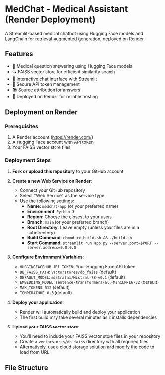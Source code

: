 # MedChat - Medical Assistant (Render Deployment)

A Streamlit-based medical chatbot using Hugging Face models and LangChain for retrieval-augmented generation, deployed on Render.

## Features

- 🤖 Medical question answering using Hugging Face models
- 🔍 FAISS vector store for efficient similarity search
- 💬 Interactive chat interface with Streamlit
- 🔐 Secure API token management
- 📚 Source attribution for answers
- 🚀 Deployed on Render for reliable hosting

## Deployment on Render

### Prerequisites

1. A Render account (https://render.com/)
2. A Hugging Face account with API token
3. Your FAISS vector store files

### Deployment Steps

1. **Fork or upload this repository** to your GitHub account

2. **Create a new Web Service on Render**:
   - Connect your GitHub repository
   - Select "Web Service" as the service type
   - Use the following settings:
     - **Name**: `medchat-app` (or your preferred name)
     - **Environment**: `Python 3`
     - **Region**: Choose the closest to your users
     - **Branch**: `main` (or your preferred branch)
     - **Root Directory**: Leave empty (unless your files are in a subdirectory)
     - **Build Command**: `chmod +x build.sh && ./build.sh`
     - **Start Command**: `streamlit run app.py --server.port=$PORT --server.address=0.0.0.0`

3. **Configure Environment Variables**:
   - `HUGGINGFACEHUB_API_TOKEN`: Your Hugging Face API token
   - `DB_FAISS_PATH`: `vectorstores/db_faiss` (default)
   - `DEFAULT_MODEL`: `mistralai/Mistral-7B-v0.1` (default)
   - `EMBEDDING_MODEL`: `sentence-transformers/all-MiniLM-L6-v2` (default)
   - `MAX_TOKENS`: `512` (default)
   - `TEMPERATURE`: `0.3` (default)

4. **Deploy your application**:
   - Render will automatically build and deploy your application
   - The first build may take several minutes as it installs dependencies

5. **Upload your FAISS vector store**:
   - You'll need to include your FAISS vector store files in your repository
   - Create a `vectorstores/db_faiss` directory with all required files
   - Alternatively, use a cloud storage solution and modify the code to load from URL

## File Structure
